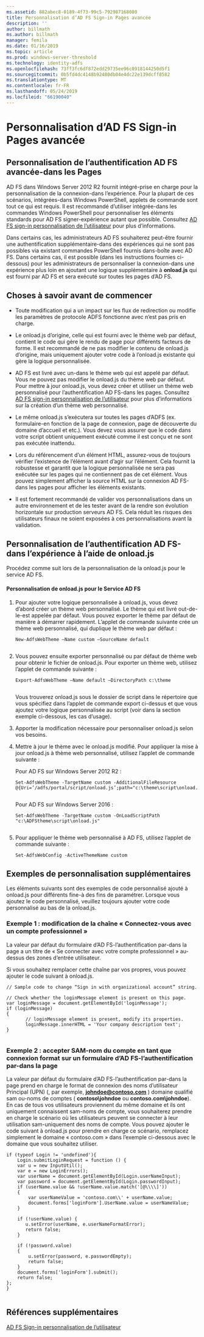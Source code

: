 ```yaml
---
ms.assetid: 882abec8-0189-4f73-99c5-792987168080
title: Personnalisation d’AD FS Sign-in Pages avancée
description: ''
author: billmath
ms.author: billmath
manager: femila
ms.date: 01/16/2019
ms.topic: article
ms.prod: windows-server-threshold
ms.technology: identity-adfs
ms.openlocfilehash: 73ff3fc6df872edd29735ee96c0918144250d5f1
ms.sourcegitcommit: 0b5fd4dc4148b92480db04e4dc22e139dcff8582
ms.translationtype: MT
ms.contentlocale: fr-FR
ms.lasthandoff: 05/24/2019
ms.locfileid: "66190040"
---
```

# <a name="advanced-customization-of-ad-fs-sign-in-pages"></a>Personnalisation d’AD FS Sign-in Pages avancée

  
## <a name="advanced-customization-of-ad-fs-sign-in-pages"></a>Personnalisation de l’authentification AD FS avancée\-dans les Pages  
AD FS dans Windows Server 2012 R2 fournit intégré\-prise en charge pour la personnalisation de la connexion\-dans l’expérience. Pour la plupart de ces scénarios, intégrées\-dans Windows PowerShell, applets de commande sont tout ce qui est requis.  Il est recommandé d’utiliser intégrée\-dans les commandes Windows PowerShell pour personnaliser les éléments standards pour AD FS signer\-expérience autant que possible.  Consultez [AD FS sign-in personnalisation de l’utilisateur](AD-FS-user-sign-in-customization.md) pour plus d’informations.  
  
Dans certains cas, les administrateurs AD FS souhaiterez peut-être fournir une authentification supplémentaire\-dans des expériences qui ne sont pas possibles via existant commandes PowerShell fournis dans\-boîte avec AD FS. Dans certains cas, il est possible \(dans les instructions fournies ci-dessous\) pour les administrateurs de personnaliser la connexion\-dans une expérience plus loin en ajoutant une logique supplémentaire à **onload.js** qui est fourni par AD FS et sera exécuté sur toutes les pages d’AD FS.  
  
## <a name="things-to-know-before-you-start"></a>Choses à savoir avant de commencer  
  
-   Toute modification qui a un impact sur les flux de redirection ou modifie les paramètres de protocole ADFS fonctionne avec n’est pas pris en charge.
  
-   Le onload.js d’origine, celle qui est fourni avec le thème web par défaut, contient le code qui gère le rendu de page pour différents facteurs de forme. Il est recommandé de ne pas modifier le contenu de onload.js d’origine, mais uniquement ajouter votre code à l’onload.js existante qui gère la logique personnalisée.  
  
-   AD FS est livré avec un\-dans le thème web qui est appelé par défaut. Vous ne pouvez pas modifier le onload.js du thème web par défaut. Pour mettre à jour onload.js, vous devez créer et utiliser un thème web personnalisé pour l’authentification AD FS\-dans les pages.  Consultez [AD FS sign-in personnalisation de l’utilisateur](AD-FS-user-sign-in-customization.md) pour plus d’informations sur la création d’un thème web personnalisé.  
  
-   Le même onload.js s’exécutera sur toutes les pages d’ADFS \(ex. formulaire\-en fonction de la page de connexion, page de découverte du domaine d’accueil et etc.\). Vous devez vous assurer que le code dans votre script obtient uniquement exécuté comme il est conçu et ne sont pas exécutée inattendu.  
  
-   Lors du référencement d’un élément HTML, assurez-vous de toujours vérifier l’existence de l’élément avant d’agir sur l’élément. Cela fournit la robustesse et garantit que la logique personnalisée ne sera pas exécutée sur les pages qui ne contiennent pas de cet élément. Vous pouvez simplement afficher la source HTML sur la connexion AD FS\-dans les pages pour afficher les éléments existants.  
  
-   Il est fortement recommandé de valider vos personnalisations dans un autre environnement et de les tester avant de la rendre son évolution horizontale sur production serveurs AD FS. Cela réduit les risques des utilisateurs finaux ne soient exposées à ces personnalisations avant la validation.  
  
## <a name="customizing-the-ad-fs-sign-in-experience-by-using-onloadjs"></a>Personnalisation de l’authentification AD FS\-dans l’expérience à l’aide de onload.js  
Procédez comme suit lors de la personnalisation de la onload.js pour le service AD FS.  
  
#### <a name="customizing-onloadjs-for-the-ad-fs-service"></a>Personnalisation de onload.js pour le Service AD FS  
  
1.  Pour ajouter votre logique personnalisée à onload.js, vous devez d’abord créer un thème web personnalisé. Le thème qui est livré out\-de\-le\-est appelée par défaut. Vous pouvez exporter le thème par défaut de manière à démarrer rapidement. L’applet de commande suivante crée un thème web personnalisé, qui duplique le thème web par défaut :  
  
    ```  
    New-AdfsWebTheme –Name custom –SourceName default  
  
    ```  
  
2.  Vous pouvez ensuite exporter personnalisé ou par défaut de thème web pour obtenir le fichier de onload.js. Pour exporter un thème web, utilisez l’applet de commande suivante :  
  
    ```  
    Export-AdfsWebTheme –Name default –DirectoryPath c:\theme  
  
    ```  
  
    Vous trouverez onload.js sous le dossier de script dans le répertoire que vous spécifiez dans l’applet de commande export ci-dessus et que vous ajoutez votre logique personnalisée au script \(voir dans la section exemple ci-dessous, les cas d’usage\).  
  
3.  Apporter la modification nécessaire pour personnaliser onload.js selon vos besoins.  
  
4.  Mettre à jour le thème avec le onload.js modifié. Pour appliquer la mise à jour onload.js à thème web personnalisé, utilisez l’applet de commande suivante :  

     Pour AD FS sur Windows Server 2012 R2 :  

    ```  
    Set-AdfsWebTheme -TargetName custom -AdditionalFileResource @{Uri=’/adfs/portal/script/onload.js’;path="c:\theme\script\onload.js"}  
  
    ```  
    Pour AD FS sur Windows Server 2016 :

     ```  
    Set-AdfsWebTheme -TargetName custom -OnLoadScriptPath "c:\ADFStheme\script\onload.js"   
  
    ```  
  
5.  Pour appliquer le thème web personnalisé à AD FS, utilisez l’applet de commande suivante :  
  
    ```  
    Set-AdfsWebConfig -ActiveThemeName custom  
    ```  
  
## <a name="additional-customization-examples"></a>Exemples de personnalisation supplémentaires  
Les éléments suivants sont des exemples de code personnalisé ajouté à onload.js pour différents fine\-à des fins de paramétrer. Lorsque vous ajoutez le code personnalisé, veuillez toujours ajouter votre code personnalisé au bas de la onload.js.  
  
### <a name="example-1-change-sign-in-with-organizational-account-string"></a>Exemple 1 : modification de la chaîne « Connectez-vous avec un compte professionnel »  
La valeur par défaut du formulaire d’AD FS\-l’authentification par\-dans la page a un titre de « Se connecter avec votre compte professionnel » au-dessus des zones d’entrée utilisateur.  
  
Si vous souhaitez remplacer cette chaîne par vos propres, vous pouvez ajouter le code suivant à onload.js.  
  
```  
// Sample code to change “Sign in with organizational account” string.  
  
// Check whether the loginMessage element is present on this page.  
var loginMessage = document.getElementById('loginMessage');  
if (loginMessage)  
{  
       // loginMessage element is present, modify its properties.  
       loginMessage.innerHTML = 'Your company description text';  
}  
  
```  
  
### <a name="example-2-accept-sam-account-name-as-a-login-format-on-an-ad-fs-form-based-sign-in-page"></a>Exemple 2 : accepter SAM\-nom du compte en tant que connexion format sur un formulaire d’AD FS\-l’authentification par\-dans la page  
La valeur par défaut du formulaire d’AD FS\-l’authentification par\-dans la page prend en charge le format de connexion des noms d’utilisateur Principal \(UPN\) \(, par exemple, **johndoe@contoso.com** \) domaine qualifié sam ou\-noms de comptes \( **contoso\\johndoe** ou **contoso.com\\johndoe**\). En cas de tous vos utilisateurs proviennent du même domaine et ils ont uniquement connaissent sam\-noms de compte, vous souhaiterez prendre en charge le scénario où les utilisateurs peuvent se connecter à leur utilisation sam\-uniquement des noms de compte. Vous pouvez ajouter le code suivant à onload.js pour prendre en charge ce scénario, remplacez simplement le domaine « contoso.com » dans l’exemple ci-dessous avec le domaine que vous souhaitez utiliser.  
  
```  
if (typeof Login != 'undefined'){  
    Login.submitLoginRequest = function () {   
    var u = new InputUtil();  
    var e = new LoginErrors();  
    var userName = document.getElementById(Login.userNameInput);  
    var password = document.getElementById(Login.passwordInput);  
    if (userName.value && !userName.value.match('[@\\\\]'))   
    {  
        var userNameValue = 'contoso.com\\' + userName.value;  
        document.forms['loginForm'].UserName.value = userNameValue;  
    }  
  
    if (!userName.value) {  
       u.setError(userName, e.userNameFormatError);  
       return false;  
    }  
  
    if (!password.value)   
    {  
        u.setError(password, e.passwordEmpty);  
        return false;  
    }  
    document.forms['loginForm'].submit();  
    return false;  
};  
}  
  
```  
  
## <a name="additional-references"></a>Références supplémentaires 
[AD FS Sign-in personnalisation de l’utilisateur](AD-FS-user-sign-in-customization.md)  
  

